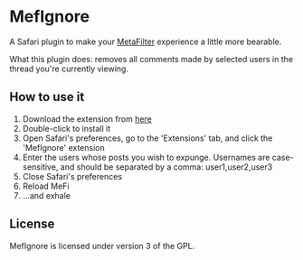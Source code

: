 # MefIgnore #

A Safari plugin to make your [MetaFilter][1] experience a little more bearable.

What this plugin does: removes all comments made by selected users in the thread you're currently viewing.

## How to use it ##

1. Download the extension from [here][2]
2. Double-click to install it
3. Open Safari's preferences, go to the 'Extensions' tab, and click the 'MefIgnore' extension
4. Enter the users whose posts you wish to expunge. Usernames are case-sensitive, and should be separated by a comma: user1,user2,user3
5. Close Safari's preferences
3. Reload MeFi
4. …and exhale

## License ##

MefIgnore is licensed under version 3 of the GPL.


[1]: http://www.metafilter.com
[2]: https://github.com/urschrei/mefignore/downloads
